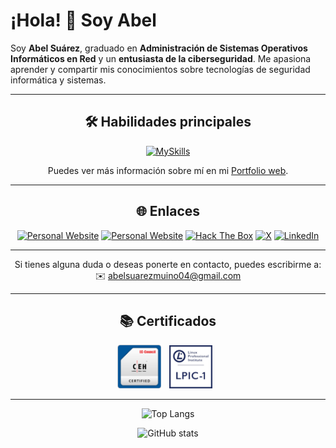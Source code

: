 # ¡Hola! 👋 Soy Abel

Soy **Abel Suárez**, graduado en **Administración de Sistemas Operativos Informáticos en Red** y un **entusiasta de la ciberseguridad**. Me apasiona aprender y compartir mis conocimientos sobre tecnologías de seguridad informática y sistemas.

---

<div align="center">

## 🛠️ Habilidades principales

[![MySkills](https://skillicons.dev/icons?i=linux,python,bash,kali,php,docker,astro,c,mysql,md,powershell,raspberrypi,regex,tailwind,vscode&theme=dark)]()

Puedes ver más información sobre mí en mi [Portfolio web](https://suarezmuinho.com).

---

## 🌐 Enlaces

[![Personal Website](https://img.shields.io/badge/Portafolio-1783ff?style=for-the-badge&logoColor=white)](https://suarezmuinho.com) [![Personal Website](https://img.shields.io/badge/Blog%20Personal-65c967?style=for-the-badge&logoColor=white)](https://blog.suarezmuinho.com) [![Hack The Box](https://img.shields.io/badge/HackTheBox-111927?style=for-the-badge&logo=Hack%20The%20Box&logoColor=9FEF00)](https://www.hackthebox.eu/profile/1673263) [![X](https://img.shields.io/badge/X-000000?style=for-the-badge&logo=x&logoColor=white)](https://x.com/abelsrzz) [![LinkedIn](https://img.shields.io/badge/LinkedIn-0077B5?style=for-the-badge&logo=linkedin&logoColor=white)](https://www.linkedin.com/in/abelsrz)

---

Si tienes alguna duda o deseas ponerte en contacto, puedes escribirme a:  
✉️ [abelsuarezmuino04@gmail.com](mailto:abelsuarezmuino04@gmail.com)

---

## 📚 Certificados

<p align="center">
    <img src="img/ceh-v12.png" alt="Imagen 1" width="70" style="display: inline-block; margin-right: 10px;">
    <img src="img/lpic-1-certification.png" alt="Imagen 2" width="69" style="display: inline-block; margin-right: 10px;">
</p>

---

![Top Langs](https://github-readme-stats.vercel.app/api/top-langs?username=abelsrzz&layout=compact&theme=transparent&langs_count=8&card_width=700)

![GitHub stats](https://github-readme-stats.vercel.app/api?username=abelsrzz&show_icons=true&theme=transparent&card_width=700)

</div>
